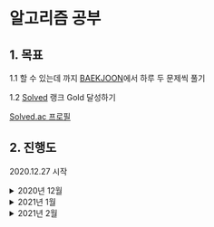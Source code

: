 # 알고리즘 공부

## 1. 목표

1.1 할 수 있는데 까지 [BAEKJOON](https://www.acmicpc.net/)에서 하루 두 문제씩 풀기

1.2 [Solved](https://solved.ac/) 랭크 Gold 달성하기

[Solved.ac 프로필](https://solved.ac/profile/kjs3829)   


## 2. 진행도

2020.12.27 시작

<details><summary>2020년 12월</summary>
<p>

| Sun  | Mon  | Thu  | Wed  | Thu  |                                                          Fri | Sat                                                          |
| ----: | ----: | ----: | ----: | ----: | -----------------------------------------------------------: | ------------------------------------------------------------: |
|      |      | **1** | **2** | **3** | **4** | **5** |
| **6** | **7** | **8** | **9** | **10** | **11** | **12** |
| **13** | **14** | **15** | **16** | **17** | **18** | **19** |
| **20** | **21** | **22** |                                                **23** | **24** | **25** | **26** |
| **27**<br />[BOJ 1032](https://www.acmicpc.net/problem/1032) | **28**<br />[BOJ 1157](https://www.acmicpc.net/problem/1157)<br />[BOJ 1110](https://www.acmicpc.net/problem/1110) | **29**<br />[BOJ 1236](https://www.acmicpc.net/problem/1236)<br />[BOJ 1252](https://www.acmicpc.net/problem/1252) | **30**<br />[BOJ 1268](https://www.acmicpc.net/problem/1268)<br />[BOJ 1259](https://www.acmicpc.net/problem/1259) | **31**<br />[BOJ 1296](https://www.acmicpc.net/problem/1296)<br />[BOJ 1312](https://www.acmicpc.net/problem/1312) |  |  |



</p>
</details>

<details><summary>2021년 1월</summary>
<p>

| Sun  | Mon  | Thu  | Wed  | Thu  |                                                          Fri | Sat                                                          |
| ----: | ----: | ----: | ----: | ----: | -----------------------------------------------------------: | ------------------------------------------------------------: |
|      |      |      |      |      | **1**<br />[BOJ 1356](https://www.acmicpc.net/problem/1356)<br />[BOJ 1357](https://www.acmicpc.net/problem/1357) | **2**<br />[BOJ 1924](https://www.acmicpc.net/problem/1924)<br />[BOJ 1977](https://www.acmicpc.net/problem/1977) |
| **3**<br />[BOJ 1010](https://www.acmicpc.net/problem/1010)<br />[BOJ 1018](https://www.acmicpc.net/problem/1018) | **4**<br />[BOJ 1037](https://www.acmicpc.net/problem/1037)<br />[BOJ 1059](https://www.acmicpc.net/problem/1059) | **5**<br />[BOJ 1546](https://www.acmicpc.net/problem/1546)<br />[BOJ 1453](https://www.acmicpc.net/problem/1453) | **6**<br />[BOJ 4796](https://www.acmicpc.net/problem/4796)<br />[BOJ 1063](https://www.acmicpc.net/problem/1063) | **7**<br />[BOJ 4949](https://www.acmicpc.net/problem/4949)<br />[BOJ 1002](https://www.acmicpc.net/problem/1002) | **8**<br />[BOJ 2839](https://www.acmicpc.net/problem/2839)<br />[BOJ 4344](https://www.acmicpc.net/problem/4344) | **9**<br />[BOJ 1015](https://www.acmicpc.net/problem/1015)<br />[BOJ 1021](https://www.acmicpc.net/problem/1021) |
| **10** | **11**<br />[BOJ 2714](https://www.acmicpc.net/problem/2714)<br />[BOJ 2748](https://www.acmicpc.net/problem/2748) | **12**<br />[BOJ 1149](https://www.acmicpc.net/problem/1149)<br />[BOJ 1309](https://www.acmicpc.net/problem/1309) | **13**<br />[BOJ 2847](https://www.acmicpc.net/problem/2847)<br />[BOJ 2607](https://www.acmicpc.net/problem/2607) | **14**<br />[BOJ 1495](https://www.acmicpc.net/problem/1495)<br />[BOJ 1463](https://www.acmicpc.net/problem/1463) | **15**<br />[BOJ 1920](https://www.acmicpc.net/problem/1920)<br />[BOJ 3986](https://www.acmicpc.net/problem/3986) | **16**<br />[BOJ 1181](https://www.acmicpc.net/problem/1181)<br />[BOJ 1158](https://www.acmicpc.net/problem/1158) |
| **17**<br />[BOJ 1316](https://www.acmicpc.net/problem/1316)<br />[BOJ 1427](https://www.acmicpc.net/problem/1427) | **18**<br />[BOJ 1520](https://www.acmicpc.net/problem/1520)<br />[BOJ 1064](https://www.acmicpc.net/problem/1064) | **19**<br />[BOJ 1764](https://www.acmicpc.net/problem/1764)<br />[BOJ 1978](https://www.acmicpc.net/problem/1978) |                                                       **20** | **21**<br />[BOJ 1005](https://www.acmicpc.net/problem/1005)<br />[BOJ 1003](https://www.acmicpc.net/problem/1003) | **22**<br />[BOJ 10815](https://www.acmicpc.net/problem/10815)<br />[BOJ 10816](https://www.acmicpc.net/problem/10816) | **23**<br />[BOJ 1783](https://www.acmicpc.net/problem/1783)<br />[BOJ 1789](https://www.acmicpc.net/problem/1789) |
| **24**<br />[BOJ 1292](https://www.acmicpc.net/problem/1292)<br />[BOJ 2217](https://www.acmicpc.net/problem/2217) | **25**<br />[BOJ 1011](https://www.acmicpc.net/problem/1011)<br />[BOJ 1013](https://www.acmicpc.net/problem/1013) | **26**<br />[BOJ 1004](https://www.acmicpc.net/problem/1004)<br />[BOJ 1051](https://www.acmicpc.net/problem/1051) |                                                       **27**<br />[BOJ 1072](https://www.acmicpc.net/problem/1072)<br />[BOJ 1057](https://www.acmicpc.net/problem/1057) | **28**<br />[BOJ 1094](https://www.acmicpc.net/problem/1094)<br />[BOJ 1436](https://www.acmicpc.net/problem/1436) | **29**<br />[BOJ 1026](https://www.acmicpc.net/problem/1026)<br />[BOJ 1049](https://www.acmicpc.net/problem/1049) | **30**<br />[BOJ 1065](https://www.acmicpc.net/problem/1065)<br />[BOJ 1120](https://www.acmicpc.net/problem/1120) |
| **31**<br />[BOJ 1475](https://www.acmicpc.net/problem/1475)<br />[BOJ 1205](https://www.acmicpc.net/problem/1205) |  |  |                                                              |  |  |  |



</p>
</details>


<details><summary>2021년 2월</summary>
<p>

| Sun  | Mon  | Thu  | Wed  | Thu  |                                                          Fri | Sat                                                          |
| ----: | ----: | ----: | ----: | ----: | -----------------------------------------------------------: | ------------------------------------------------------------: |
|      | **1**<br />[BOJ 10773](https://www.acmicpc.net/problem/10773)<br />[BOJ 5525](https://www.acmicpc.net/problem/5525) | **2**<br />[BOJ 1012](https://www.acmicpc.net/problem/1012)<br />[BOJ 1260](https://www.acmicpc.net/problem/1260) | **3** | **4**<br />[BOJ 4963](https://www.acmicpc.net/problem/4963)<br />[BOJ 2644](https://www.acmicpc.net/problem/2644) | **5**<br />[BOJ 1439](https://www.acmicpc.net/problem/1439)<br />[BOJ 1145](https://www.acmicpc.net/problem/1145) | **6**<br />[BOJ 1676](https://www.acmicpc.net/problem/1676)<br />[BOJ 1449](https://www.acmicpc.net/problem/1449) |
| **7**<br />[BOJ 1302](https://www.acmicpc.net/problem/1302)<br />[BOJ 1476](https://www.acmicpc.net/problem/1476) | **8**<br />[BOJ 11660](https://www.acmicpc.net/problem/11660)<br />[BOJ 7569](https://www.acmicpc.net/problem/7569) | **9**<br />[BOJ 1074](https://www.acmicpc.net/problem/1074)<br />[BOJ 1389](https://www.acmicpc.net/problem/1389) | **10**<br />[BOJ 1969](https://www.acmicpc.net/problem/1969)<br />[BOJ 2563](https://www.acmicpc.net/problem/2563) | **11**<br />[BOJ 3085](https://www.acmicpc.net/problem/3085)<br />[BOJ 2164](https://www.acmicpc.net/problem/2164) | **12**<br />[BOJ 9012](https://www.acmicpc.net/problem/9012)<br />[BOJ 10866](https://www.acmicpc.net/problem/10866) | **13** |
| **14** | **15** | **16** | **17** | **18** | **19** | **20** |
| **21** | **22** | **23** | **24** | **25** | **26** | **27** |
| **28** |  |  |  |  |  |  |



</p>
</details>
